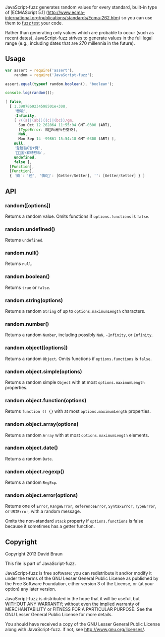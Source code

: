 JavaScript-fuzz generates random values for every standard, built-in type of
[ECMAScript 5.1]
(http://www.ecma-international.org/publications/standards/Ecma-262.htm)
so you can use them to [fuzz test](https://en.wikipedia.org/wiki/Fuzz_testing)
your code.

Rather than generating only values which are probable to occur (such as recent
dates), JavaScript-fuzz strives to generate values in the full legal range
(e.g., including dates that are 270 millennia in the future).

## Usage

```JavaScript
var assert = require('assert'),
    random = require('JavaScript-fuzz');

assert.equal(typeof random.boolean(), 'boolean');

console.log(random());
```

```JavaScript
[ false,
  [ 1.3987869234598501e+308,
    '罃喩',
    -Infinity,
    [ /((a)|(ab))((c)|(bc))/gm,
      Sun Oct 12 262864 11:55:04 GMT-0300 (ART),
      [TypeError: 䧓ꅙۜ⧁雁득롼峑兗],
      NaN,
      Mon Sep 14 -99861 15:54:18 GMT-0300 (ART) ],
    null,
    '촲脞貃Ĝ똳ꋹ発',
    '㇣国ᢣ宥缚뮀㔞',
    undefined,
    false ],
  [Function],
  [Function],
  { '魩': '伾', '㥏Ο': [Getter/Setter], '': [Getter/Setter] } ]
```

## API

### random([options])

Returns a random value.  Omits functions if `options.functions` is `false`.

### random.undefined()

Returns `undefined`.

### random.null()

Returns `null`.

### random.boolean()

Returns `true` or `false`.

### random.string(options)

Returns a random `String` of up to `options.maximumLength` characters.

### random.number()

Returns a random `Number`, including possibly `NaN`, `-Infinity`, or `Infinity`.

### random.object([options])

Returns a random `Object`.  Omits functions if `options.functions` is `false`.

### random.object.simple(options)

Returns a random simple `Object` with at most `options.maximumLength` properties.

### random.object.function(options)

Returns `function () {}` with at most `options.maximumLength` properties.

### random.object.array(options)

Returns a random `Array` with at most `options.maximumLength` elements.

### random.object.date()

Returns a random `Date`.

### random.object.regexp()

Returns a random `RegExp`.

### random.object.error(options)

Returns one of `Error`, `RangeError`, `ReferenceError`, `SyntaxError`,
`TypeError`, or `URIError`, with a random message.

Omits the non-standard `stack` property if `options.functions` is false because
it sometimes has a getter function.

## Copyright

Copyright 2013 David Braun

This file is part of JavaScript-fuzz.

JavaScript-fuzz is free software: you can redistribute it and/or modify it under
the terms of the GNU Lesser General Public License as published by the Free
Software Foundation, either version 3 of the License, or (at your option) any
later version.

JavaScript-fuzz is distributed in the hope that it will be useful, but WITHOUT
ANY WARRANTY; without even the implied warranty of MERCHANTABILITY or FITNESS
FOR A PARTICULAR PURPOSE. See the GNU Lesser General Public License for more
details.

You should have received a copy of the GNU Lesser General Public License along
with JavaScript-fuzz. If not, see http://www.gnu.org/licenses/.
